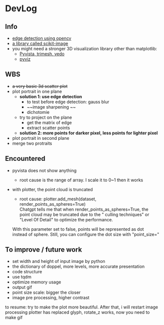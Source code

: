 # DevLog

## Info
- [edge detection using opencv](https://learnopencv.com/edge-detection-using-opencv/)
- [a library called scikit-image](https://scikit-image.org/)
- you might need a stronger 3D visualization library other than matplotlib: 
  - [Pyvista, trimesh, vedo](https://towardsdatascience.com/python-libraries-for-mesh-and-point-cloud-visualization-part-1-daa2af36de30)
  - [pyviz](https://pyviz.org/scivis/index.html)

## WBS
- ~~a very basic 3d scatter plot~~
- plot portrait in one plane
  - __solution 1: use edge detection__
    - to test before edge detection: gauss blur
    - ~~image sharpening ~~
    - dichotomie
  - try to project on the plane
    - get the matrix of edge
    - extract scatter points
  - __solution 2: more points for darker pixel, less points for lighter pixel__
- plot portrait in second plane
- merge two protraits


## Encountered
- pyvista does not show anything  
  - root cause is the range of array. I scale it to 0~1 then it works

- with plotter, the point cloud is truncated
  - root cause: plotter.add_mesh(dataset, render_points_as_spheres=True)  
  Chatgpt tells me that when render_points_as_spheres=True, the point cloud may be truncated due to the " culling techniques" or "Level Of Detail" to optimize the performance.  

  With this parameter set to false, points will be represented as dot instead of sphere. Still, you can configure the dot size with "point_size="


## To improve / future work
- set width and height of input image by python
- the dictionary of doppel, more levels, more accurate presentation
- code structure
- use tqdm
- optimize memory usage
- output gif
- point size scale: bigger the closer
- image pre processing, higher contrast



to resume: 
try to make the plot more beautiful. After that, i will restart image processing
plotter has replaced glyph, rotate_z works, now you need to make gif
